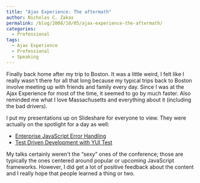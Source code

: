 ```yaml
---
title: "Ajax Experience: The aftermath"
author: Nicholas C. Zakas
permalink: /blog/2008/10/05/ajax-experience-the-aftermath/
categories:
  - Professional
tags:
  - Ajax Experience
  - Professional
  - Speaking
---
```

Finally back home after my trip to Boston. It was a little weird, I felt like I really wasn't there for all that long because my typical trips back to Boston involve meeting up with friends and family every day. Since I was at the Ajax Experience for most of the time, it seemed to go by much faster. Also reminded me what I love Massachusetts and everything about it (including the bad drivers).

I put my presentations up on Slideshare for everyone to view. They were actually on the spotlight for a day as well:

  * [Enterprise JavaScript Error Handling][1]
  * [Test Driven Development with YUI Test][2]

My talks certainly weren't the &#8220;sexy&#8221; ones of the conference; those are typically the ones centered around popular or upcoming JavaScript frameworks. However, I did get a lot of positive feedback about the content and I really hope that people learned a thing or two.

 [1]: http://www.slideshare.net/nzakas/enterprise-javascript-error-handling-presentation/
 [2]: http://www.slideshare.net/nzakas/test-driven-development-with-yui-test-presentation
